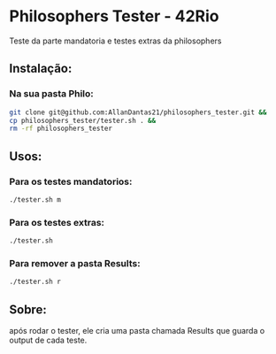 # Philosophers Tester - 42Rio

Teste da parte mandatoria e testes extras da philosophers

## Instalação: 
### Na sua pasta Philo:

  ```Bash
git clone git@github.com:AllanDantas21/philosophers_tester.git && 
cp philosophers_tester/tester.sh . && 
rm -rf philosophers_tester
  ```

## Usos:
### Para os testes mandatorios:
```Bash
./tester.sh m 
```

### Para os testes extras:
```Bash
./tester.sh
  ```
### Para remover a pasta Results:
```Bash
./tester.sh r
  ```

## Sobre:
após rodar o tester, ele cria uma pasta chamada Results
que guarda o output de cada teste.
